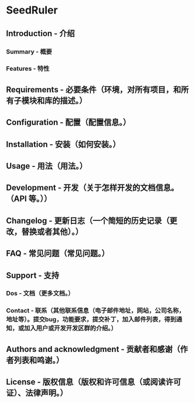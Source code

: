 # SeedRuler

## Introduction - 介绍

### Summary - 概要

### Features - 特性

## Requirements - 必要条件（环境，对所有项目，和所有子模块和库的描述。）

## Configuration - 配置（配置信息。）

## Installation - 安装（如何安装。）

## Usage - 用法（用法。）

## Development - 开发（关于怎样开发的文档信息。（API 等。））

## Changelog - 更新日志（一个简短的历史记录（更改，替换或者其他）。）

## FAQ - 常见问题（常见问题。）

## Support - 支持

### Dos - 文档（更多文档。）

### Contact - 联系（其他联系信息（电子邮件地址，网站，公司名称，地址等）。提交bug，功能要求，提交补丁，加入邮件列表，得到通知，或加入用户或开发开发区群的介绍。）

## Authors and acknowledgment - 贡献者和感谢（作者列表和鸣谢。）

## License - 版权信息（版权和许可信息（或阅读许可证）、法律声明。）
      
